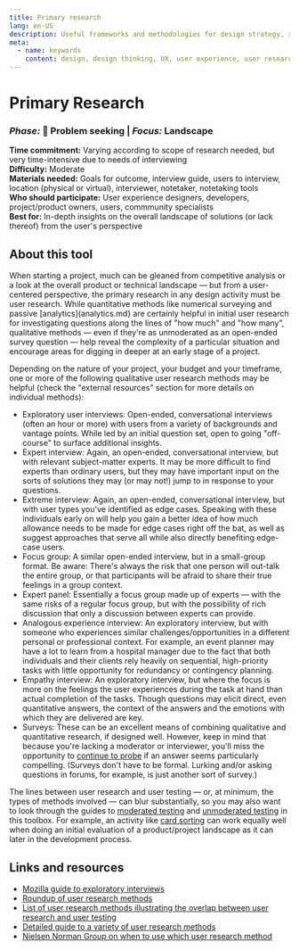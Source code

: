 ```yaml
---
title: Primary research
lang: en-US
description: Useful frameworks and methodologies for design strategy, research and testing
meta:
  - name: keywords
    content: design, design thinking, UX, user experience, user research, user testing
---
```


# Primary Research

### _Phase:_ 🔎 Problem seeking   \|   _Focus:_ Landscape

**Time commitment:** Varying according to scope of research needed, but very time-intensive due to needs of interviewing  
**Difficulty:** Moderate  
**Materials needed:** Goals for outcome, interview guide, users to interview, location (physical or virtual), interviewer, notetaker, notetaking tools  
**Who should participate:** User experience designers, developers, project/product owners, users, commmunity specialists  
**Best for:** In-depth insights on the overall landscape of solutions (or lack thereof) from the user's perspective

## About this tool

When starting a project, much can be gleaned from competitive analysis or a look at the overall product or technical landscape — but from a user-centered perspective, the primary research in any design activity must be user research. While quantitative methods like numerical surveying and passive \[analytics\](analytics.md} are certainly helpful in initial user research for investigating questions along the lines of "how much" and "how many", qualitative methods — even if they're as unmoderated as an open-ended survey question — help reveal the complexity of a particular situation and encourage areas for digging in deeper at an early stage of a project.

Depending on the nature of your project, your budget and your timeframe, one or more of the following qualitative user research methods may be helpful (check the "external resources" section for more details on individual methods):

* Exploratory user interviews: Open-ended, conversational interviews (often an hour or more) with users from a variety of backgrounds and vantage points. While led by an initial question set, open to going "off-course" to surface additional insights.
* Expert interview: Again, an open-ended, conversational interview, but with relevant subject-matter experts. It may be more difficult to find experts than ordinary users, but they may have important input on the sorts of solutions they may (or may not!) jump to in response to your questions.
* Extreme interview: Again, an open-ended, conversational interview, but with user types you've identified as edge cases. Speaking with these individuals early on will help you gain a better idea of how much allowance needs to be made for edge cases right off the bat, as well as suggest approaches that serve all while also directly benefiting edge-case users.
* Focus group: A similar open-ended interview, but in a small-group format. Be aware: There's always the risk that one person will out-talk the entire group, or that participants will be afraid to share their true feelings in a group context.
* Expert panel: Essentially a focus group made up of experts — with the same risks of a regular focus group, but with the possibility of rich discussion that only a discussion between experts can provide.
* Analogous experience interview: An exploratory interview, but with someone who experiences similar challenges/opportunities in a different personal or professional context. For example, an event planner may have a lot to learn from a hospital manager due to the fact that both individuals and their clients rely heavily on sequential, high-priority tasks with little opportunity for redundancy or contingency planning.
* Empathy interview: An exploratory interview, but where the focus is more on the feelings the user experiences during the task at hand than actual completion of the tasks. Though questions may elicit direct, even quantitative answers, the context of the answers and the emotions with which they are delivered are key. 
* Surveys: These can be an excellent means of combining qualitative and quantitative research, if designed well. However, keep in mind that because you're lacking a moderator or interviewer, you'll miss the opportunity to [continue to probe](five-whys.md) if an answer seems particularly compelling. (Surveys don't have to be formal. Lurking and/or asking questions in forums, for example, is just another sort of survey.)

The lines between user research and user testing — or, at minimum, the types of methods involved — can blur substantially, so you may also want to look through the guides to [moderated testing](moderated-testing.md) and [unmoderated testing](unmoderated-testing.md) in this toolbox. For example, an activity like [card sorting](card-sorting.md) can work equally well when doing an initial evaluation of a product/project landscape as it can later in the development process.

## Links and resources

* [Mozilla guide to exploratory interviews](https://toolkit.mozilla.org/method/exploratory-interviews/)
* [Roundup of user research methods](https://medium.com/design-research-methods/12-design-research-methods-to-get-inspired-by-users-cae4789a094b)
* [List of user research methods illustrating the overlap between user research and user testing](https://www.usability.gov/what-and-why/user-research.html)
* [Detailed guide to a variety of user research methods](https://www.userzoom.com/blog/quantitative-and-qualitative-user-research-methods-complete-guide/)
* [Nielsen Norman Group on when to use which user research method](https://www.nngroup.com/articles/which-ux-research-methods/)
